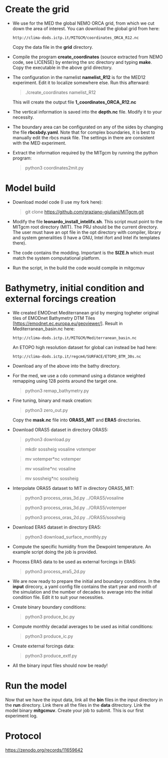 # Create the grid

  * We use for the MED the global NEMO ORCA grid, from which we cut down
    the area of interest. You can download the global grid from here:

      `http://clima-dods.ictp.it/MITGCM/coordinates_ORCA_R12.nc`

    Copy the data file in the **grid** directory.

  * Compile the program **create_coordinates** (source extracted from NEMO
    code, see LICENSE) by entering the src directory and typing **make**.
    Copy the executable in the above grid directory.

  * The configuration in the namelist **namelist_R12** is for the MED12
    experiment. Edit it to localize somewhere else. Run this afterward:

      > ./create_coordinates namelist_R12

    This will create the output file **1_coordinates_ORCA_R12.nc**

  * The vertical information is saved into the **depth.nc** file. Modify it
    to your necessity.

  * The boundary area can be configurated on any of the sides by changing the
    file **rbcsbdy.yaml**. Note that for complex boundaries, it is best to
    manually edit the rbcs mask file. The settings in there are consistent
    with the MED experiment.

  * Extract the information required by the MITgcm by running the python
    program:

      > python3 coordinates2mit.py

# Model build

  * Download model code (I use my fork here):

     > git clone https://github.com/graziano-giuliani/MITgcm.git

  * Modify the file **leonardo_install_intelifx.sh**. This script must point to
    the MITgcm root directory (MIT). The PRJ should be the current directory.
    The user must have an opt file in the opt directory with compiler,
    library and system generalities (I have a GNU, Intel ifort and Intel ifx
    templates there).

  * The code contains the modding. Important is the **SIZE.h** which must match
    the system computational platform.

  * Run the script, in the build the code would compile in mitgcmuv

# Bathymetry, initial condition and external forcings creation
    
  * We created EMODnet Mediterranean grid by merging togheter original tiles of
    EMODnet Bathymetry DTM Tiles [https://emodnet.ec.europa.eu/geoviewer/].
    Result in Mediterranean_basin.nc here:

      `http://clima-dods.ictp.it/MITGCM/Mediterranean_basin.nc`

    An ETOPO high resolution dataset for global can instead be had here:

      `http://clima-dods.ictp.it/regcm4/SURFACE/ETOPO_BTM_30s.nc`

  * Download any of the above into the bathy directory.

  * For the med, we use a cdo command using a distance weighted remapping
    using 128 points around the target one.

     > python3 remap_bathymetry.py

  * Fine tuning, binary and mask creation:

     > python3 zero_out.py

    Copy the **mask.nc** file into **ORAS5_MIT** and **ERA5** directories.

  * Download ORAS5 dataset in directory ORAS5:

     > python3 download.py

     > mkdir sossheig vosaline votemper

     > mv votemper*nc votemper

     > mv vosaline*nc vosaline

     > mv sossheig*nc sossheig

  * Interpolate ORAS5 dataset to MIT in directory ORAS5_MIT:

     > python3 process_oras_3d.py ../ORAS5/vosaline

     > python3 process_oras_3d.py ../ORAS5/votemper

     > python3 process_oras_2d.py ../ORAS5/sossheig

  * Download ERA5 dataset in directory ERA5:

     > python3 download_surface_monthly.py

  * Compute the specific humidity from the Dewpoint temperature. An example
    script doing the job is provided.

  * Process ERA5 data to be used as external forcings in ERA5:

     > python3 process_era5_2d.py

  * We are now ready to prepare the initial and boundary conditions.
    In the **input** direcory, a yaml config file contains the start
    year and month of the simulation and the number of decades to
    average into the initial condition file. Edit it to suit your
    necessities.

  * Create binary boundary conditions:

     > python3 produce_bc.py

  * Compute monthly decadal averages to be used as initial conditions:

     > python3 produce_ic.py

  * Create external forcings data: 

     > python3 produce_extf.py

  * All the binary input files should now be ready!

# Run the model

  Now that we have the input data, link all the **bin** files in the input
  directory in the **run** directory. Link there all the files in the **data**
  ditrectory. Link the model binary **mitgcmuv**. Create your job to submit.
  This is our first experiment log.

# Protocol

  https://zenodo.org/records/11659642
